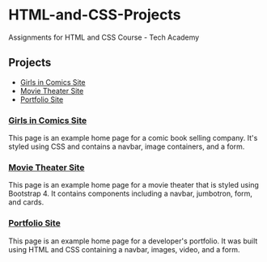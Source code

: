 # HTML-and-CSS-Projects
Assignments for HTML and CSS Course - Tech Academy
## Projects
* [Girls in Comics Site](https://github.com/natty886/HTML-and-CSS-Projects/tree/main/basic_html_website)
* [Movie Theater Site](https://github.com/natty886/HTML-and-CSS-Projects/tree/main/bootstrap4_project)
* [Portfolio Site](https://github.com/natty886/HTML-and-CSS-Projects/tree/main/school-portfolio-site)
### [Girls in Comics Site](https://github.com/natty886/HTML-and-CSS-Projects/tree/main/basic_html_website)
This page is an example home page for a comic book selling company. It's styled using CSS and contains a navbar, image containers, and a form.
### [Movie Theater Site](https://github.com/natty886/HTML-and-CSS-Projects/tree/main/bootstrap4_project)
This page is an example home page for a movie theater that is styled using Bootstrap 4. It contains components including a navbar, jumbotron, form, and cards.
### [Portfolio Site](https://github.com/natty886/HTML-and-CSS-Projects/tree/main/school-portfolio-site)
This page is an example home page for a developer's portfolio. It was built using HTML and CSS containing a navbar, images, video, and a form.
